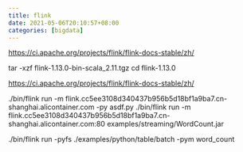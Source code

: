```yaml
---
title: flink
date: 2021-05-06T20:10:57+08:00
categories: [bigdata]
---
```


https://ci.apache.org/projects/flink/flink-docs-stable/zh/

tar -xzf flink-1.13.0-bin-scala_2.11.tgz
cd flink-1.13.0


https://ci.apache.org/projects/flink/flink-docs-stable/zh/

./bin/flink run -m flink.cc5ee3108d340437b956b5d18bf1a9ba7.cn-shanghai.alicontainer.com -py asdf.py
./bin/flink run -m flink.cc5ee3108d340437b956b5d18bf1a9ba7.cn-shanghai.alicontainer.com:80 examples/streaming/WordCount.jar


./bin/flink run -pyfs ./examples/python/table/batch -pym word_count

